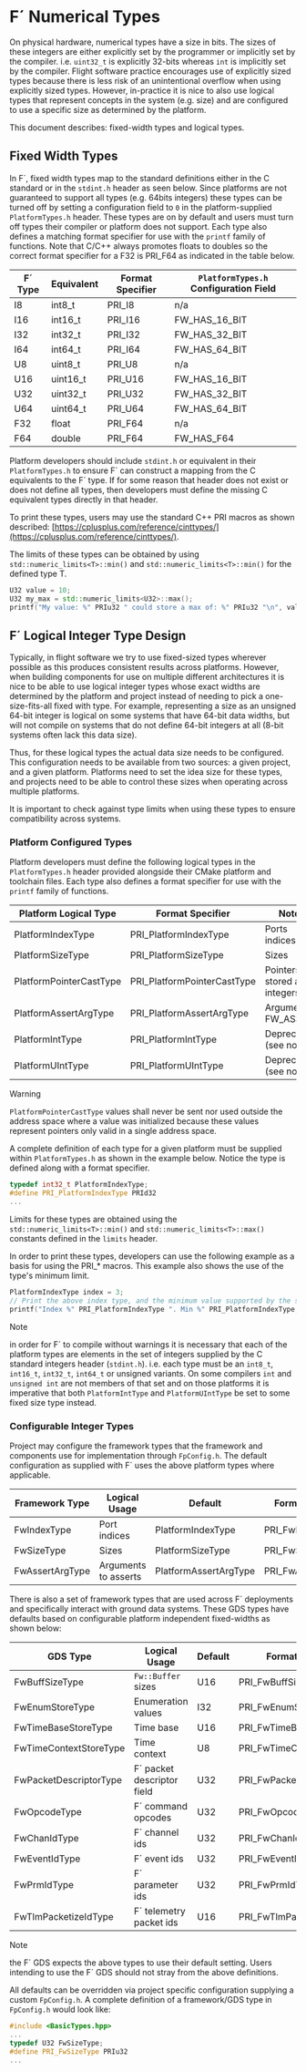 # F´ Numerical Types

On physical hardware, numerical types have a size in bits. The sizes of these integers are either explicitly set by the
programmer or implicitly set by the compiler. i.e. `uint32_t` is explicitly 32-bits whereas `int` is implicitly set by
the compiler. Flight software practice encourages use of explicitly sized types because there is less risk of an
unintentional overflow when using explicitly sized types. However, in-practice it is nice to also use logical types that
represent concepts in the system (e.g. size) and are configured to use a specific size as determined by the platform.

This document describes: fixed-width types and logical types.

## Fixed Width Types

In F´, fixed width types map to the standard definitions either in the C standard or in the `stdint.h` header as seen
below. Since platforms are not guaranteed to support all types (e.g. 64bits integers) these types can be turned off
by setting a configuration field to `0` in the platform-supplied `PlatformTypes.h` header.  These types are on by
default and users must turn off types their compiler or platform does not support. Each type also defines a matching 
format specifier for use with the `printf` family of functions. Note that C/C++ always promotes floats to doubles so
the correct format specifier for a F32 is PRI_F64 as indicated in the table below.


| F´ Type | Equivalent   | Format Specifier | `PlatformTypes.h` Configuration Field |
|---------|--------------|------------------|---------------------------------------|
| I8      | int8_t       | PRI_I8           | n/a                                   |
| I16     | int16_t      | PRI_I16          | FW_HAS_16_BIT                         |
| I32     | int32_t      | PRI_I32          | FW_HAS_32_BIT                         |
| I64     | int64_t      | PRI_I64          | FW_HAS_64_BIT                         |
| U8      | uint8_t      | PRI_U8           | n/a                                   |
| U16     | uint16_t     | PRI_U16          | FW_HAS_16_BIT                         |
| U32     | uint32_t     | PRI_U32          | FW_HAS_32_BIT                         |
| U64     | uint64_t     | PRI_U64          | FW_HAS_64_BIT                         |
| F32     | float        | PRI_F64          | n/a                                   |
| F64     | double       | PRI_F64          | FW_HAS_F64                            |

Platform developers should include `stdint.h` or equivalent in their `PlatformTypes.h` to ensure F´ can construct a
mapping from the C equivalents to the F´ type. If for some reason that header does not exist or does not define all
types, then developers must define the missing C equivalent types directly in that header.

To print these types, users may use the standard C++ PRI macros as shown described:
[https://cplusplus.com/reference/cinttypes/](https://cplusplus.com/reference/cinttypes/).

The limits of these types can be obtained by using `std::numeric_limits<T>::min()` and `std::numeric_limits<T>::min()`
for the defined type T.

```c++
U32 value = 10;
U32 my_max = std::numeric_limits<U32>::max();
printf("My value: %" PRIu32 " could store a max of: %" PRIu32 "\n", value, my_max);
```

## F´ Logical Integer Type Design


Typically, in flight software we try to use fixed-sized types wherever possible as this produces consistent results
across platforms. However, when building components for use on multiple different architectures it is nice to be able
to use logical integer types whose exact widths are determined by the platform and project instead of needing
to pick a one-size-fits-all fixed with type. For example, representing a size as an unsigned 64-bit integer is logical
on some systems that have 64-bit data widths, but will not compile on systems that do not define 64-bit integers at all
(8-bit systems often lack this data size).

Thus, for these logical types the actual data size needs to be configured. This configuration needs to be available
from two sources: a given project, and a given platform. Platforms need to set the idea size for these types, and
projects need to be able to control these sizes when operating across multiple platforms.

It is important to check against type limits when using these types to ensure compatibility across systems.

### Platform Configured Types

Platform developers must define the following logical types in the `PlatformTypes.h` header provided alongside their
CMake platform and toolchain files. Each type also defines a format specifier for use with the `printf` family of
functions.

| Platform Logical Type   | Format Specifier            | Notes                       | 
|-------------------------|-----------------------------|-----------------------------|
| PlatformIndexType       | PRI_PlatformIndexType       | Ports indices               | 
| PlatformSizeType        | PRI_PlatformSizeType        | Sizes                       |
| PlatformPointerCastType | PRI_PlatformPointerCastType | Pointers stored as integers |
| PlatformAssertArgType   | PRI_PlatformAssertArgType   | Argument to FW_ASSERT       |
| PlatformIntType         | PRI_PlatformIntType         | Deprecated (see note)       |
| PlatformUIntType        | PRI_PlatformUIntType        | Deprecated (see note)       |


> [!WARNING]
> `PlatformPointerCastType` values shall never be sent nor used outside the address space where a value was initialized because these values represent pointers only valid in a single address space.

A complete definition of each type for a given platform must be supplied within `PlatformTypes.h` as shown in the
example below. Notice the type is defined along with a format specifier.

```c++
typedef int32_t PlatformIndexType;
#define PRI_PlatformIndexType PRId32
...
```

Limits for these types are obtained using the `std::numeric_limits<T>::min()` and `std::numeric_limits<T>::max()`
constants defined in the `limits` header.

In order to print these types, developers can use the following example as a basis for using the PRI_* macros. This
example also shows the use of the type's minimum limit.

```c++
PlatformIndexType index = 3;
// Print the above index type, and the minimum value supported by the same type
printf("Index %" PRI_PlatformIndexType ". Min %" PRI_PlatformIndexType, index, std::numeric_limits<PlatformIndexType>::min());
```

> [!NOTE]
> in order for F´ to compile without warnings it is necessary that each of the platform types are elements in the set of integers supplied by the C standard integers header (`stdint.h`). i.e. each type must be an `int8_t`, `int16_t`, `int32_t`, `int64_t` or unsigned variants. On some compilers `int` and `unsigned int` are not members of that set and on those platforms it is imperative that both `PlatformIntType` and `PlatformUIntType` be set to some fixed size type instead.

### Configurable Integer Types

Project may configure the framework types that the framework and components use for implementation through
`FpConfig.h`. The default configuration as supplied with F´ uses the above platform types where applicable.

| Framework Type  | Logical Usage        | Default               | Format Specifier    | Notes |
|-----------------|----------------------|-----------------------|---------------------|-------|
| FwIndexType     | Port indices         | PlatformIndexType     | PRI_FwIndexType     |       |
| FwSizeType      | Sizes                | PlatformSizeType      | PRI_FwSizeType      |       |
| FwAssertArgType | Arguments to asserts | PlatformAssertArgType | PRI_FwAssertArgType |       |

There is also a set of framework types that are used across F´ deployments and specifically interact with ground data
systems. These GDS types have defaults based on configurable platform independent fixed-widths as shown below:

| GDS Type               | Logical Usage              | Default               | Format Specifier           |
|------------------------|----------------------------|-----------------------|----------------------------|
| FwBuffSizeType         | `Fw::Buffer` sizes         | U16                   | PRI_FwBuffSizeType         |
| FwEnumStoreType        | Enumeration values         | I32                   | PRI_FwEnumStoreType        |
| FwTimeBaseStoreType    | Time base                  | U16                   | PRI_FwTimeBaseStoreType    |
| FwTimeContextStoreType | Time context               | U8                    | PRI_FwTimeContextStoreType |
| FwPacketDescriptorType | F´ packet descriptor field | U32                   | PRI_FwPacketDescriptorType |
| FwOpcodeType           | F´ command opcodes         | U32                   | PRI_FwOpcodeType           |
| FwChanIdType           | F´ channel ids             | U32                   | PRI_FwChanIdType           |
| FwEventIdType          | F´ event ids               | U32                   | PRI_FwEventIdType          |
| FwPrmIdType            | F´ parameter ids           | U32                   | PRI_FwPrmIdType            |
| FwTlmPacketizeIdType   | F´ telemetry packet ids    | U16                   | PRI_FwTlmPacketizeIdType   |

> [!NOTE]
> the F´ GDS expects the above types to use their default setting. Users intending to use the F´ GDS should not stray from the above definitions.

All defaults can be overridden via project specific configuration supplying a custom `FpConfig.h`. A complete
definition of a framework/GDS type in `FpConfig.h` would look like:

```c++
#include <BasicTypes.hpp>
...
typedef U32 FwSizeType;
#define PRI_FwSizeType PRIu32
...
```
